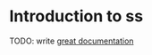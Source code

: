 # Introduction to ss

TODO: write [great documentation](http://jacobian.org/writing/what-to-write/)
